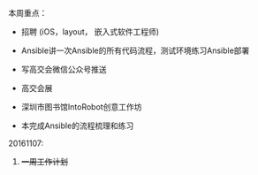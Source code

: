 本周重点：

* 招聘 \(iOS，layout， 嵌入式软件工程师\)

* Ansible讲一次Ansible的所有代码流程，测试环境练习Ansible部署

* 写高交会微信公众号推送

* 高交会展

*   深圳市图书馆IntoRobot创意工作坊
* 本完成Ansible的流程梳理和练习

20161107:

1. ~~一周工作计划~~


